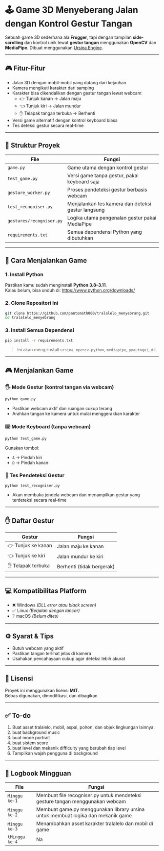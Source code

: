 
# 🕹️ Game 3D Menyeberang Jalan dengan Kontrol Gestur Tangan

Sebuah game 3D sederhana ala **Frogger**, tapi dengan tampilan **side-scrolling** dan kontrol unik lewat **gestur tangan** menggunakan **OpenCV** dan **MediaPipe**. Dibuat menggunakan [Ursina Engine](https://www.ursinaengine.org/).

---

## 🎮 Fitur-Fitur

- Jalan 3D dengan mobil-mobil yang datang dari kejauhan
- Kamera mengikuti karakter dari samping
- Karakter bisa dikendalikan dengan gestur tangan lewat webcam:
  - 👉 Tunjuk kanan → Jalan maju
  - 👈 Tunjuk kiri → Jalan mundur
  - ✋ Telapak tangan terbuka → Berhenti
- Versi game alternatif dengan kontrol keyboard biasa
- Tes deteksi gestur secara real-time

---

## 📁 Struktur Proyek

| File                   | Fungsi                                             |
|------------------------|----------------------------------------------------|
| `game.py`              | Game utama dengan kontrol gestur                  |
| `test_game.py`         | Versi game tanpa gestur, pakai keyboard saja      |
| `gesture_worker.py`    | Proses pendeteksi gestur berbasis webcam          |
| `test_recogniser.py`   | Menjalankan tes kamera dan deteksi gestur langsung|
| `gestures/recogniser.py` | Logika utama pengenalan gestur pakai MediaPipe  |
| `requirements.txt`     | Semua dependensi Python yang dibutuhkan           |

---

## 🚀 Cara Menjalankan Game

### 1. Install Python

Pastikan kamu sudah menginstall **Python 3.8–3.11**.  
Kalau belum, bisa unduh di: https://www.python.org/downloads/

### 2. Clone Repositori Ini

```bash
git clone https://github.com/pantomath000/tralalelo_menyebrang.git
cd tralalelo_menyebrang
```

### 3. Install Semua Dependensi

```bash
pip install -r requirements.txt
```

> Ini akan meng-install `ursina`, `opencv-python`, `mediapipe`, `pyautogui`, dll.

---

## 🎮 Menjalankan Game

### 🖐️ Mode Gestur (kontrol tangan via webcam)

```bash
python game.py
```

- Pastikan webcam aktif dan ruangan cukup terang
- Arahkan tangan ke kamera untuk mulai menggerakkan karakter

### ⌨️ Mode Keyboard (tanpa webcam)

```bash
python test_game.py
```

Gunakan tombol:
- `A` → Pindah kiri
- `D` → Pindah kanan

### 👀 Tes Pendeteksi Gestur

```bash
python test_recogniser.py
```

- Akan membuka jendela webcam dan menampilkan gestur yang terdeteksi secara real-time

---

## ✋ Daftar Gestur

| Gestur             | Fungsi                        |
|--------------------|-------------------------------|
| 👉 Tunjuk ke kanan | Jalan maju ke kanan           |
| 👈 Tunjuk ke kiri  | Jalan mundur ke kiri          |
| ✋ Telapak terbuka | Berhenti (tidak bergerak)     |

---

## 💻 Kompatibilitas Platform

- ❌ Windows *(DLL error atau black screen)*
- ✅ Linux *(Berjalan dengan lancar)*
- ❔ macOS *(Belum dites)*

---

## ⚙️ Syarat & Tips

- Butuh webcam yang aktif
- Pastikan tangan terlihat jelas di kamera
- Usahakan pencahayaan cukup agar deteksi lebih akurat

---

## 📄 Lisensi

Proyek ini menggunakan lisensi **MIT**.  
Bebas digunakan, dimodifikasi, dan dibagikan.

---

## ✅ To-do

1. Buat asset tralalelo, mobil, aspal, pohon, dan objek lingkungan lainnya.
2. buat background music
3. buat mode portrait
4. buat sistem score
5. buat level dan mekanik difficulty yang berubah tiap level
6. Tampilkan wajah pengguna di background

---

## 📅 Logbook Mingguan

| File                   | Fungsi                                                                                |
|------------------------|---------------------------------------------------------------------------------------|
| `Minggu ke-1`          | Membuat file recogniser.py untuk mendeteksi gesture tangan menggunakan webcam         |
| `Minggu ke-2`          | Membuat game.py menggunakan library ursina untuk membuat logika dan mekanik game      |
| `Minggu ke-3`          | Menambahkan asset karakter tralalelo dan mobil di game                                |
| `tMinggu ke-4`         | Na                                                                                    |
